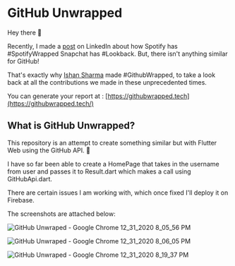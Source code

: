 # GitHub Unwrapped
Hey there 👋

Recently, I made a [post](https://www.linkedin.com/in/adityathakurxd/detail/recent-activity/shares/) on LinkedIn about how Spotify has #SpotifyWrapped Snapchat has #Lookback. But, there isn't anything similar for GitHub!

That's exactly why [Ishan Sharma](https://www.linkedin.com/in/ishandeveloper/) made #GithubWrapped, to take a look back at all the contributions we made in these unprecedented times.

You can generate your report at : [https://githubwrapped.tech](https://githubwrapped.tech/)

## What is GitHub Unwrapped?
This repository is an attempt to create something similar but with Flutter Web using the GitHub API. 🤭

I have so far been able to create a HomePage that takes in the username from user and passes it to Result.dart which makes a call using GitHubApi.dart.

There are certain issues I am working with, which once fixed I'll deploy it on Firebase.

The screenshots are attached below:

![GitHub Unwraped - Google Chrome 12_31_2020 8_05_56 PM](https://user-images.githubusercontent.com/53579386/103414668-e5f9b880-4ba4-11eb-8641-0b7a27bc4f50.png)


![GitHub Unwraped - Google Chrome 12_31_2020 8_06_05 PM](https://user-images.githubusercontent.com/53579386/103414670-e72ae580-4ba4-11eb-9c04-ddf4c3c05a07.png)


![GitHub Unwraped - Google Chrome 12_31_2020 8_19_37 PM](https://user-images.githubusercontent.com/53579386/103414888-c8791e80-4ba5-11eb-9c77-90f598937c3a.png)




